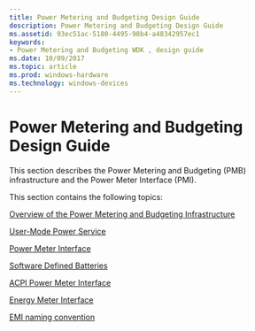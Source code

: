 ```yaml
---
title: Power Metering and Budgeting Design Guide
description: Power Metering and Budgeting Design Guide
ms.assetid: 93ec51ac-5180-4495-98b4-a48342957ec1
keywords:
- Power Metering and Budgeting WDK , design guide
ms.date: 10/09/2017
ms.topic: article
ms.prod: windows-hardware
ms.technology: windows-devices
---
```


# Power Metering and Budgeting Design Guide


This section describes the Power Metering and Budgeting (PMB) infrastructure and the Power Meter Interface (PMI).

This section contains the following topics:

[Overview of the Power Metering and Budgeting Infrastructure](overview-of-the-power-metering-and-budgeting-infrastructure.md)

[User-Mode Power Service](user-mode-power-service.md)

[Power Meter Interface](power-meter-interface.md)

[Software Defined Batteries](software-defined-batteries.md)

[ACPI Power Meter Interface](acpi-power-meter-interface.md)

[Energy Meter Interface](energy-meter-interface.md)

[EMI naming convention](rail_naming.md)



 

 

 





